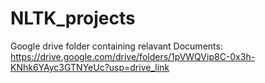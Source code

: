 # NLTK_projects



Google drive folder containing relavant Documents: https://drive.google.com/drive/folders/1pVWQVip8C-0x3h-KNhk6YAyc3GTNYeUc?usp=drive_link

